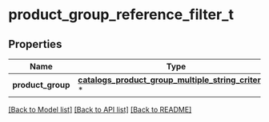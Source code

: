 # product_group_reference_filter_t

## Properties
Name | Type | Description | Notes
------------ | ------------- | ------------- | -------------
**product_group** | [**catalogs_product_group_multiple_string_criteria_t**](.md) \* |  | 

[[Back to Model list]](../README.md#documentation-for-models) [[Back to API list]](../README.md#documentation-for-api-endpoints) [[Back to README]](../README.md)


